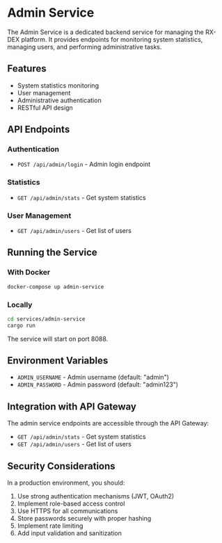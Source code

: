 # Admin Service

The Admin Service is a dedicated backend service for managing the RX-DEX platform. It provides endpoints for monitoring system statistics, managing users, and performing administrative tasks.

## Features

- System statistics monitoring
- User management
- Administrative authentication
- RESTful API design

## API Endpoints

### Authentication
- `POST /api/admin/login` - Admin login endpoint

### Statistics
- `GET /api/admin/stats` - Get system statistics

### User Management
- `GET /api/admin/users` - Get list of users

## Running the Service

### With Docker

```bash
docker-compose up admin-service
```

### Locally

```bash
cd services/admin-service
cargo run
```

The service will start on port 8088.

## Environment Variables

- `ADMIN_USERNAME` - Admin username (default: "admin")
- `ADMIN_PASSWORD` - Admin password (default: "admin123")

## Integration with API Gateway

The admin service endpoints are accessible through the API Gateway:

- `GET /api/admin/stats` - Get system statistics
- `GET /api/admin/users` - Get list of users

## Security Considerations

In a production environment, you should:

1. Use strong authentication mechanisms (JWT, OAuth2)
2. Implement role-based access control
3. Use HTTPS for all communications
4. Store passwords securely with proper hashing
5. Implement rate limiting
6. Add input validation and sanitization
